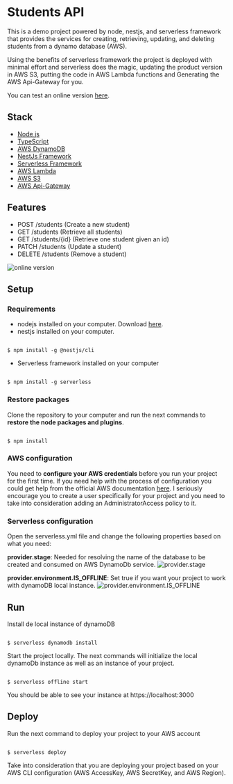 Students API
============
This is a demo project powered by node, nestjs, and serverless framework that provides the services for creating, retrieving, updating, and deleting students from a dynamo database (AWS). 

Using the benefits of serverless framework the project is deployed with minimal effort and serverless does the magic, updating the product version in AWS S3, putting the code in AWS Lambda functions and Generating the AWS Api-Gateway for you.

You can test an online version [here](https://jja5aojkea.execute-api.us-east-1.amazonaws.com/dev/api).

## Stack
- [Node js](https://nodejs.org/en/)
- [TypeScript](https://www.typescriptlang.org/)
- [AWS DynamoDB](https://aws.amazon.com/es/dynamodb/?trk=e48fec2f-eaa4-4036-9c22-7fa1d1f49d3a&sc_channel=ps&s_kwcid=AL!4422!3!536324225757!e!!g!!dynamodb&ef_id=CjwKCAjwm8WZBhBUEiwA178UnOp6B8YjBEAt5Ii5Ayfrb50y3wsq2mHpB7vslPVxcE3q61QvFlszLRoCPasQAvD_BwE:G:s&s_kwcid=AL!4422!3!536324225757!e!!g!!dynamodb)
- [NestJs Framework](https://nestjs.com/)
- [Serverless Framework](https://www.serverless.com/)
- [AWS Lambda](https://aws.amazon.com/es/lambda/)
- [AWS S3](https://aws.amazon.com/es/free/?all-free-tier.sort-by=item.additionalFields.SortRank&all-free-tier.sort-order=asc&awsf.Free%20Tier%20Categories=categories%23storage&trk=cb95ec94-ab1e-4e8e-b98f-10f4c919842a&sc_channel=ps&s_kwcid=AL!4422!3!536393996125!e!!g!!aws%20s3&ef_id=CjwKCAjwm8WZBhBUEiwA178UnMsIJObGmW7YErc7aUuQEFMpYTQ5hBHVCwrRvz2Rg6W8Ge0VSTynlBoCB8AQAvD_BwE:G:s&s_kwcid=AL!4422!3!536393996125!e!!g!!aws%20s3)
- [AWS Api-Gateway](https://aws.amazon.com/es/api-gateway/)

## Features
- POST /students (Create a new student)
- GET /students (Retrieve all students)
- GET /students/{id} (Retrieve one student given an id)
- PATCH /students (Update a student)
- DELETE /students (Remove a student)

![online version](https://i.imgur.com/XhanG3j.png)

## Setup

### Requirements
- nodejs installed on your computer. Download [here](https://nodejs.org/en/download/).
- nestjs installed on your computer.
```

$ npm install -g @nestjs/cli

```
- Serverless framework installed on your computer
```

$ npm install -g serverless

```

### Restore packages
Clone the repository to your computer and run the next commands to **restore the node packages and plugins**.
```

$ npm install

```

### AWS configuration
You need to **configure your AWS credentials** before you run your project for the first time. If you need help with the process of configuration you could get help from the official AWS documentation [here](https://docs.aws.amazon.com/cli/latest/userguide/cli-configure-files.html). I seriously encourage you to create a user specifically for your project and you need to take into consideration adding an AdministratorAccess policy to it. 

### Serverless configuration
Open the serverless.yml file and change the following properties based on what you need:

**provider.stage**: Needed for resolving the name of the database to be created and consumed on AWS DynamoDb service.
![provider.stage](https://i.imgur.com/cQCCpPq.png)

**provider.environment.IS_OFFLINE**: Set true if you want your project to work with dynamoDB local instance. 
![provider.environment.IS_OFFLINE](https://i.imgur.com/ho7aGrI.png)

## Run

Install de local instance of dynamoDB
```

$ serverless dynamodb install

```

Start the project locally. The next commands will initialize the local dynamoDb instance as well as an instance of your project.
```

$ serverless offline start

```
You should be able to see your instance at https://localhost:3000

## Deploy
Run the next command to deploy your project to your AWS account
```

$ serverless deploy

```
Take into consideration that you are deploying your project based on your AWS CLI configuration (AWS AccessKey, AWS SecretKey, and AWS Region). 


